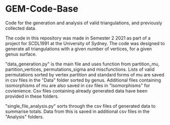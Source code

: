 # GEM-Code-Base
Code for the generation and analysis of valid triangulations, and previously collected data.

The code in this repository was made in Semester 2 2021 as part of a project for SCDL1991 at 
the University of Sydney. The code was designed to generate all triangulations with a given
number of vertices, for a given genus surface. 

"data_generation.py" is the main file and uses function from partition_mu, partition_vertices,
permutations_sigma and miscfunctions. Lists of valid permutations sorted by vertex partition
and standard forms of mu are saved in csv files in the "Data" folder sorted by genus. 
Additional files containing isomorphisms of mu are also saved in csv files in "Isomorphisms" 
for covienience. Csv files containing already generated data have been provided in these folders.

"single_file_analysis.py" sorts through the csv files of generated data to summarise totals.
Data from this is saved in additional csv files in the "Analysis" folders.
